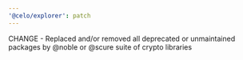 ```yaml
---
'@celo/explorer': patch
---
```


CHANGE - Replaced and/or removed all deprecated or unmaintained packages by @noble or @scure suite of crypto libraries
